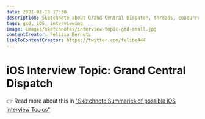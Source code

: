 ```yaml
---
date: 2021-03-18 17:30
description: Sketchnote about Grand Central Dispatch, threads, concurrency, types of queues, Operation Queues and DispatchGroup.
tags: gcd, iOS, interviewing
image: images/sketchnotes/interview-topic-gcd-small.jpg
contentCreator: Felizia Bernutz
linkToContentCreator: https://twitter.com/felibe444
---
```


# iOS Interview Topic: Grand Central Dispatch

👉 Read more about this in ["Sketchnote Summaries of possible iOS Interview Topics"](https://fbernutz.github.io/posts/summaries-ios-interview-topics/)
